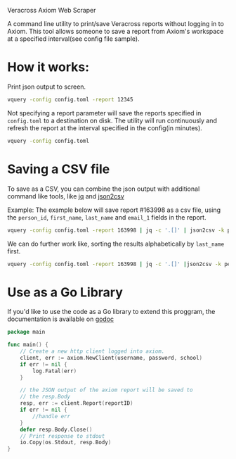 Veracross Axiom Web Scraper

A command line utility to print/save Veracross reports without logging in to Axiom. 
This tool allows someone to save a report from Axiom's workspace at a specified interval(see config file sample).

# How it works:
Print json output to screen. 
```bash
vquery -config config.toml -report 12345
```

Not specifying a report parameter will save the reports specified in `config.toml` to a destination on disk. 
The utility will run continuously and refresh the report at the interval specified in the config(in minutes).
```bash
vquery -config config.toml
```

# Saving a CSV file
To save as a CSV, you can combine the json output with additional command like tools, like [jq](https://stedolan.github.io/jq/) and [json2csv](https://github.com/jehiah/json2csv)

Example:
The example below will save report #163998 as a csv file, using the `person_id`, `first_name`, `last_name` and `email_1` fields in the report. 
```bash
vquery -config config.toml -report 163998 | jq -c '.[]' | json2csv -k person_id,first_name,last_name,email_1 > people.csv
```
We can do further work like, sorting the results alphabetically by `last_name` first. 

```bash
vquery -config config.toml -report 163998 | jq -c '.[]' |json2csv -k person_id,first_name,last_name,email_1 | sort -k 3,3 -t,
```


# Use as a Go Library

If you'd like to use the code as a Go library to extend this proggram, the documentation is available on [godoc](https://godoc.org/github.com/groob/vquery/axiom)

```Go
package main

func main() {
    // Create a new http client logged into axiom.
	client, err := axiom.NewClient(username, password, school)
	if err != nil {
		log.Fatal(err)
	}

    // the JSON output of the axiom report will be saved to 
    // the resp.Body
    resp, err := client.Report(reportID)
    if err != nil {
        //handle err
    }
	defer resp.Body.Close()
    // Print response to stdout
    io.Copy(os.Stdout, resp.Body)
}
```
